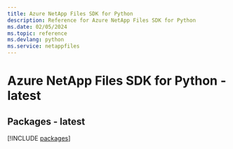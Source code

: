 ```yaml
---
title: Azure NetApp Files SDK for Python
description: Reference for Azure NetApp Files SDK for Python
ms.date: 02/05/2024
ms.topic: reference
ms.devlang: python
ms.service: netappfiles
---
```

# Azure NetApp Files SDK for Python - latest
## Packages - latest
[!INCLUDE [packages](netapp-files-index.md)]